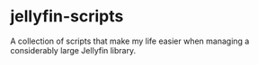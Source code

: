# jellyfin-scripts
A collection of scripts that make my life easier when managing a considerably large Jellyfin library.
